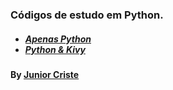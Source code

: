 ### Códigos de estudo em Python.

<h5>

<ul>
  <li>
 <a href="https://github.com/JuniorCriste/Estudos-de-Python/tree/master/Python"> Apenas Python </a>
  </li> 
  <li>
<a href="https://github.com/JuniorCriste/Estudos-de-Python/tree/master/Interface%20Kivy"> Python & Kivy </a>
  </li>
</ul>
</h5>

<h4> By <a href="https://github.com/JuniorCriste"> Junior Criste </a>
</h4>

